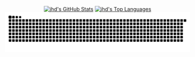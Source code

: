 <div align="center">
  <a href="#"><img alt="jhd's GitHub Stats" src="https://github-readme-stats.vercel.app/api?username=jihandong&show_icons=true&count_private=true&theme=react&hide_border=true" width="480"/></a>
  <a href="#"><img alt="jhd's Top Languages" src="https://github-readme-stats.vercel.app/api/top-langs/?username=jihandong&hide=html,tex&langs_count=10&layout=compact&theme=react&hide_border=true" width="280"/></a>
  <a href="#"><img alt="Snake" src="https://raw.githubusercontent.com/jihandong/jihandong/output/github-contribution-grid-snake-dark.svg" width="760"/></a>
</div>
